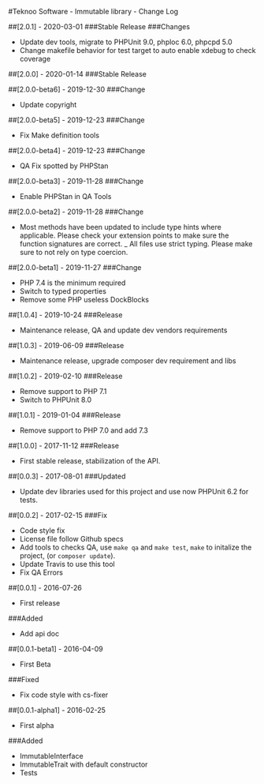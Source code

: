 #Teknoo Software - Immutable library - Change Log

##[2.0.1] - 2020-03-01
###Stable Release
###Changes
- Update dev tools, migrate to PHPUnit 9.0, phploc 6.0, phpcpd 5.0
- Change makefile behavior for test target to auto enable xdebug to check coverage

##[2.0.0] - 2020-01-14
###Stable Release

##[2.0.0-beta6] - 2019-12-30
###Change
- Update copyright

##[2.0.0-beta5] - 2019-12-23
###Change
- Fix Make definition tools

##[2.0.0-beta4] - 2019-12-23
###Change
- QA Fix spotted by PHPStan

##[2.0.0-beta3] - 2019-11-28
###Change
- Enable PHPStan in QA Tools

##[2.0.0-beta2] - 2019-11-28
###Change
- Most methods have been updated to include type hints where applicable. Please check your extension points to make sure the function signatures are correct.
_ All files use strict typing. Please make sure to not rely on type coercion.

##[2.0.0-beta1] - 2019-11-27
###Change
- PHP 7.4 is the minimum required
- Switch to typed properties
- Remove some PHP useless DockBlocks

##[1.0.4] - 2019-10-24
###Release
- Maintenance release, QA and update dev vendors requirements

##[1.0.3] - 2019-06-09
###Release
- Maintenance release, upgrade composer dev requirement and libs

##[1.0.2] - 2019-02-10
###Release
- Remove support to PHP 7.1
- Switch to PHPUnit 8.0

##[1.0.1] - 2019-01-04
###Release
- Remove support to PHP 7.0 and add 7.3

##[1.0.0] - 2017-11-12
###Release
- First stable release, stabilization of the API.

##[0.0.3] - 2017-08-01
###Updated
- Update dev libraries used for this project and use now PHPUnit 6.2 for tests.

##[0.0.2] - 2017-02-15
###Fix
- Code style fix
- License file follow Github specs
- Add tools to checks QA, use `make qa` and `make test`, `make` to initalize the project, (or `composer update`).
- Update Travis to use this tool
- Fix QA Errors

##[0.0.1] - 2016-07-26
- First release

###Added
- Add api doc

##[0.0.1-beta1] - 2016-04-09
- First Beta

###Fixed
- Fix code style with cs-fixer

##[0.0.1-alpha1] - 2016-02-25
- First alpha

###Added
- ImmutableInterface
- ImmutableTrait with default constructor
- Tests
